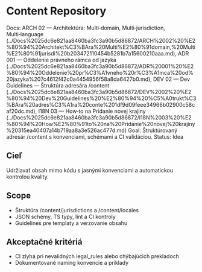 # Content Repository

Docs: ARCH 02 — Architektúra: Multi‑domain, Multi‑jurisdiction, Multi‑language (../Docs%2025dc6e821aa8460ba3fc3a90b5d86872/ARCH%2002%20%E2%80%94%20Architekt%C3%BAra%20Multi%E2%80%91domain,%20Multi%E2%80%91jurisdi%20b203472110454b5281b7a15600210aaa.md), ADR 001 — Oddelenie právneho rámca od jazyka (../Docs%2025dc6e821aa8460ba3fc3a90b5d86872/ADR%20001%20%E2%80%94%20Oddelenie%20pr%C3%A1vneho%20r%C3%A1mca%20od%20jazyka%207c4612f42c0a4454956f58a8da6427b0.md), DEV 02 — Dev Guidelines — Štruktúra adresára /content (../Docs%2025dc6e821aa8460ba3fc3a90b5d86872/DEV%2002%20%E2%80%94%20Dev%20Guidelines%20%E2%80%94%20%C5%A0trukt%C3%BAra%20adres%C3%A1ra%20conte%201df9d09feee34966b02900c58caf20dc.md), I18N 03 — How‑to na Pridanie novej krajiny (../Docs%2025dc6e821aa8460ba3fc3a90b5d86872/I18N%2003%20%E2%80%94%20How%E2%80%91to%20na%20Pridanie%20novej%20krajiny%20315ea40407a14b719aa8a3e526ac477d.md)
Goal: Štruktúrovaný adresár /content s konvenciami, schémami a CI validáciou.
Status: Idea

## Cieľ

Udržiavať obsah mimo kódu s jasnými konvenciami a automatickou kontrolou kvality.

## Scope

- Štruktúra /content/jurisdictions a /content/locales
- JSON schémy, TS typy, lint a CI kontroly
- Guidelines pre templaty a verzovanie obsahu

## Akceptačné kritériá

- CI zlyhá pri nevalidných legal_rules alebo chýbajúcich prekladoch
- Dokumentované naming konvencie a príklady
